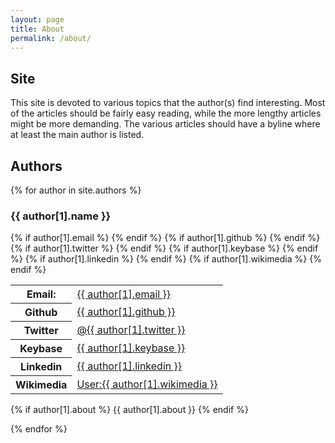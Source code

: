 ```yaml
---
layout: page
title: About
permalink: /about/
---
```


<h2>Site</h2>

This site is devoted to various topics that the author(s) find interesting. Most of the articles should be fairly easy reading, while the more lengthy articles might be more demanding. The various articles should have a byline where at least the main author is listed.

<h2>Authors</h2>
{% for author in site.authors %}
  <h3>{{ author[1].name }}</h3>
  <table class="identities">
    {% if author[1].email %}
    <tr><th>Email:</th><td><a href="mailto:{{author[1].email}}">{{ author[1].email }}</a></td></tr>
    {% endif %}
    {% if author[1].github %}
    <tr><th>Github</th><td><a href="https://github.com/{{author[1].github}}">{{ author[1].github }}</a></td></tr>
    {% endif %}
    {% if author[1].twitter %}
    <tr><th>Twitter</th><td><a href="https://twitter.com/{{author[1].twitter}}">@{{ author[1].twitter }}</a></td></tr>
    {% endif %}
    {% if author[1].keybase %}
    <tr><th>Keybase</th><td><a href="https://keybase.io/{{author[1].keybase}}">{{ author[1].keybase }}</a></td></tr>
    {% endif %}
    {% if author[1].linkedin %}
    <tr><th>Linkedin</th><td><a href="https://www.linkedin.com/in/{{author[1].wikimedia}}">{{ author[1].linkedin }}</a></td></tr>
    {% endif %}
    {% if author[1].wikimedia %}
    <tr><th>Wikimedia</th><td><a href="https://meta.wikimedia.org/wiki/user:{{author[1].wikimedia}}">User:{{ author[1].wikimedia }}</a></td></tr>
    {% endif %}
  </table>

  {% if author[1].about %}
  {{ author[1].about }}
  {% endif %}

{% endfor %}

